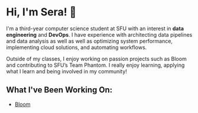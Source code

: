 # Hi, I'm Sera! 👋

I'm a third-year computer science student at SFU with an interest in **data engineering** and **DevOps**. I have experience with architecting data pipelines and data analysis as well as well as optimizing system performance, implementing cloud solutions, and automating workflows. 

Outside of my classes, I enjoy working on passion projects such as Bloom and contributing to SFU’s Team Phantom. I really enjoy learning, applying what I learn and being involved in my community!


## What I've Been Working On:
- [Bloom](https://github.com/seraermolenko/Bloom) 


